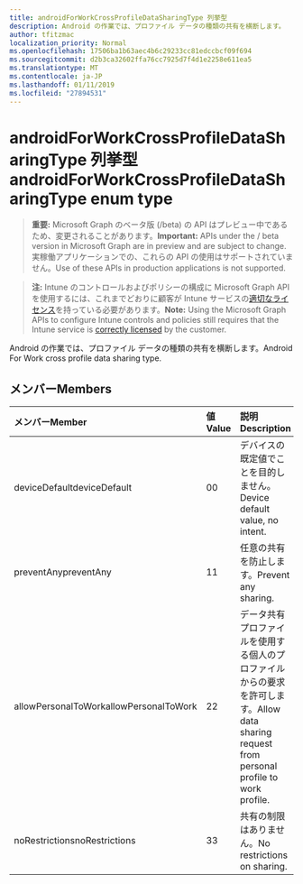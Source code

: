 ```yaml
---
title: androidForWorkCrossProfileDataSharingType 列挙型
description: Android の作業では、プロファイル データの種類の共有を横断します。
author: tfitzmac
localization_priority: Normal
ms.openlocfilehash: 17506ba1b63aec4b6c29233cc81edccbcf09f694
ms.sourcegitcommit: d2b3ca32602ffa76cc7925d7f4d1e2258e611ea5
ms.translationtype: MT
ms.contentlocale: ja-JP
ms.lasthandoff: 01/11/2019
ms.locfileid: "27894531"
---
```

# <a name="androidforworkcrossprofiledatasharingtype-enum-type"></a><span data-ttu-id="5747f-103">androidForWorkCrossProfileDataSharingType 列挙型</span><span class="sxs-lookup"><span data-stu-id="5747f-103">androidForWorkCrossProfileDataSharingType enum type</span></span>

> <span data-ttu-id="5747f-104">**重要:** Microsoft Graph のベータ版 (/beta) の API はプレビュー中であるため、変更されることがあります。</span><span class="sxs-lookup"><span data-stu-id="5747f-104">**Important:** APIs under the / beta version in Microsoft Graph are in preview and are subject to change.</span></span> <span data-ttu-id="5747f-105">実稼働アプリケーションでの、これらの API の使用はサポートされていません。</span><span class="sxs-lookup"><span data-stu-id="5747f-105">Use of these APIs in production applications is not supported.</span></span>

> <span data-ttu-id="5747f-106">**注:** Intune のコントロールおよびポリシーの構成に Microsoft Graph API を使用するには、これまでどおりに顧客が Intune サービスの[適切なライセンス](https://go.microsoft.com/fwlink/?linkid=839381)を持っている必要があります。</span><span class="sxs-lookup"><span data-stu-id="5747f-106">**Note:** Using the Microsoft Graph APIs to configure Intune controls and policies still requires that the Intune service is [correctly licensed](https://go.microsoft.com/fwlink/?linkid=839381) by the customer.</span></span>

<span data-ttu-id="5747f-107">Android の作業では、プロファイル データの種類の共有を横断します。</span><span class="sxs-lookup"><span data-stu-id="5747f-107">Android For Work cross profile data sharing type.</span></span>
## <a name="members"></a><span data-ttu-id="5747f-108">メンバー</span><span class="sxs-lookup"><span data-stu-id="5747f-108">Members</span></span>
|<span data-ttu-id="5747f-109">メンバー</span><span class="sxs-lookup"><span data-stu-id="5747f-109">Member</span></span>|<span data-ttu-id="5747f-110">値</span><span class="sxs-lookup"><span data-stu-id="5747f-110">Value</span></span>|<span data-ttu-id="5747f-111">説明</span><span class="sxs-lookup"><span data-stu-id="5747f-111">Description</span></span>|
|:---|:---|:---|
|<span data-ttu-id="5747f-112">deviceDefault</span><span class="sxs-lookup"><span data-stu-id="5747f-112">deviceDefault</span></span>|<span data-ttu-id="5747f-113">0</span><span class="sxs-lookup"><span data-stu-id="5747f-113">0</span></span>|<span data-ttu-id="5747f-114">デバイスの既定値でことを目的しません。</span><span class="sxs-lookup"><span data-stu-id="5747f-114">Device default value, no intent.</span></span>|
|<span data-ttu-id="5747f-115">preventAny</span><span class="sxs-lookup"><span data-stu-id="5747f-115">preventAny</span></span>|<span data-ttu-id="5747f-116">1</span><span class="sxs-lookup"><span data-stu-id="5747f-116">1</span></span>|<span data-ttu-id="5747f-117">任意の共有を防止します。</span><span class="sxs-lookup"><span data-stu-id="5747f-117">Prevent any sharing.</span></span>|
|<span data-ttu-id="5747f-118">allowPersonalToWork</span><span class="sxs-lookup"><span data-stu-id="5747f-118">allowPersonalToWork</span></span>|<span data-ttu-id="5747f-119">2</span><span class="sxs-lookup"><span data-stu-id="5747f-119">2</span></span>|<span data-ttu-id="5747f-120">データ共有プロファイルを使用する個人のプロファイルからの要求を許可します。</span><span class="sxs-lookup"><span data-stu-id="5747f-120">Allow data sharing request from personal profile to work profile.</span></span>|
|<span data-ttu-id="5747f-121">noRestrictions</span><span class="sxs-lookup"><span data-stu-id="5747f-121">noRestrictions</span></span>|<span data-ttu-id="5747f-122">3</span><span class="sxs-lookup"><span data-stu-id="5747f-122">3</span></span>|<span data-ttu-id="5747f-123">共有の制限はありません。</span><span class="sxs-lookup"><span data-stu-id="5747f-123">No restrictions on sharing.</span></span>|





